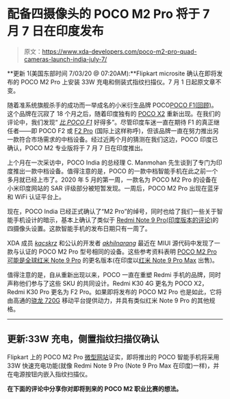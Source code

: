 # 配备四摄像头的 POCO M2 Pro 将于 7 月 7 日在印度发布

> 原文：<https://www.xda-developers.com/poco-m2-pro-quad-cameras-launch-india-july-7/>

**更新 1(美国东部时间 7/03/20 @ 07:20AM):**Flipkart microsite 确认在即将发布的 POCO M2 Pro 上安装 33W 充电和侧装式指纹扫描仪。7 月 1 日起原文章不变。

随着准系统旗舰杀手的成功而一举成名的小米衍生品牌 POCO[POCO F1(回顾)](https://www.xda-developers.com/xiaomi-poco-f1-design-display-gaming-performance-review/)。这个品牌在沉寂了 18 个月之后，随着印度独有的 [POCO X2](https://www.xda-developers.com/poco-x2-first-impressions-hands-on/) 重新出现。在我们的评论中，我们发现“ *[比 POCO F1](https://www.xda-developers.com/poco-x2-review-better-than-poco-f1/)* 好得多”。尽管印度车迷一直在期待 F1 的真正继任者——即 POCO F2 或 [F2 Pro](https://www.xda-developers.com/poco-f2-pro-notchless-pop-up-camera-design-qualcomm-snapdragon-865-launch/) (国际上这样称呼)，但该品牌一直在努力推出另一款符合市场需求的中档设备。经过近两个月的猜测在我们这边，POCO 印度已确认，POCO M2 专业版将于 7 月 7 日在印度推出。

上个月在一次采访中，POCO India 的总经理 C. Manmohan 先生谈到了专门为印度推出一款中档设备。值得注意的是，POCO 的一款中档智能手机在此之前一个多月就已经上市了。2020 年 5 月的第一周，一款名为 POCO M2 Pro 的设备在小米印度网站的 SAR 评级部分被短暂发现。一周后，POCO M2 Pro 出现在蓝牙和 WiFi 认证平台上。

现在，POCO India 已经正式确认了“M2 Pro”的绰号，同时也给了我们一些关于智能手机设计的暗示，基本上确认了类似于 [Redmi Note 9 Pro(印度版本的评论)](https://www.xda-developers.com/xiaomi-redmi-note-9-pro-review-snapdragon-720g-48mp/)的四摄像头设置。这款智能手机的发布日期只有一周了。

XDA 成员 [*kacskrz*](https://forum.xda-developers.com/member.php?u=8240900) 和公认的开发者 [*akhilnarang*](https://forum.xda-developers.com/member.php?u=5854483) 最近在 MIUI 源代码中发现了一款与认证的 POCO M2 Pro 型号相同的设备。这些参考资料表明 [POCO M2 Pro 可能是全球](https://www.xda-developers.com/poco-m2-pro-another-poco-smartphone-mid-range-processor/)[红米 Note 9 Pro](https://www.xda-developers.com/xiaomi-launches-redmi-note-9-globally-alongside-mi-note-10-lite/) 的更名版本(在印度以[红米 Note 9 Pro Max](https://www.xda-developers.com/xiaomi-redmi-note-9-pro-max-snapdragon-720g-33w-fast-charging/) 出售)。

值得注意的是，自从重新出现以来，POCO 一直在重塑 Redmi 手机的品牌，同时声称他们参与了这些 SKU 的共同设计。Redmi K30 4G 更名为 POCO X2，Redmi K30 Pro 更名为 F2 Pro。如果即将发布的 POCO M2 Pro 也是如此，它将由高通的[骁龙 720G](https://www.xda-developers.com/qualcomm-snapdragon-720g-662-460-navic/) 移动平台提供动力，并具有类似红米 Note 9 Pro 的其他规格。

* * *

## 更新:33W 充电，侧置指纹扫描仪确认

Flipkart 上的 POCO M2 Pro [微型网站](https://www.flipkart.com/poco-m2-pro-di9811-by015-store)证实，即将推出的 POCO 智能手机将采用 33W 快速充电功能(就像 Redmi Note 9 Pro (Note 9 Pro Max 在印度)一样)，并在电源按钮内嵌入指纹扫描仪。

**在下面的评论中分享你对即将到来的 POCO M2 职业比赛的想法。**